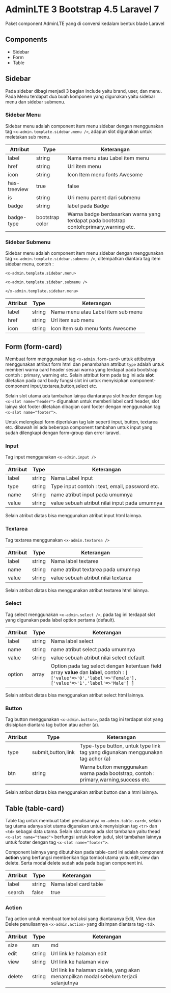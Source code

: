 
# AdminLTE 3 Bootstrap 4.5 Laravel 7
Paket component AdminLTE yang di conversi kedalam bentuk blade Laravel

## Components
- Sidebar
- Form
- Table

## Sidebar
Pada sidebar dibagi menjadi 3 bagian include yaitu brand, user, dan menu. Pada Menu terdapat dua buah komponen yang digunakan yaitu sidebar menu dan sidebar submenu.

### Sidebar Menu
Sidebar menu adalah component item menu sidebar dengan menggunakan tag `<x-admin.template.sidebar.menu />`, adapun slot digunakan untuk meletakan sub menu.

| Attribut | Type | Keterangan |
| ----------- | ----------- | ----------- |
| label | string | Nama menu atau Label item menu |
| href | string | Url item menu |
| icon | string | Icon Item menu fonts Awesome |
| has-treeview | true|false | Mengaktifkan submenu |
| is | string | Uri menu parent dari submenu |
| badge | string | label pada Badge |
| badge-type | bootstrap color | Warna badge berdasarkan warna yang terdapat pada bootstrap contoh:primary,warning etc. |

### Sidebar Submenu
Sidebar menu adalah component item menu sidebar dengan menggunakan tag `<x-admin.template.sidebar.submenu />`, ditempatkan diantara tag item sidebar menu, contoh :

`<x-admin.template.sidebar.menu>`

    <x-admin.template.sidebar.submenu />

 `</x-admin.template.sidebar.menu>`
 
 | Attribut | Type | Keterangan |
| ----------- | ----------- | ----------- |
| label | string | Nama menu atau Label item sub menu |
| href | string | Url item sub menu |
| icon | string | Icon Item sub menu fonts Awesome |
 
## Form (form-card)
Membuat form menggunakan tag `<x-admin.form-card>` untuk attibutnya menggunakan atribut form html dan penambahan attribut `type` adalah untuk memberi warna card header sesuai warna yang terdapat pada bootstrap contoh : primary, warning etc. Selain attribut form pada tag ini ada **slot** diletakan pada card body fungsi slot ini untuk menyisipkan component-component input,textarea,button,select etc. 

Selain slot utama ada tambahan lainya diantaranya slot header dengan tag `<x-slot name="header">` digunakan untuk memberi label card header, slot lainya slot footer diletakan dibagian card footer dengan menggunakan tag `<x-slot name="footer">`.

Untuk melengkapi form diperlukan tag lain seperti input, button, textarea etc. dibawah ini ada beberapa component tambahan untuk input yang sudah dilengkapi dengan form-group dan error laravel.

### Input
Tag input menggunakan `<x-admin.input />`

| Attribut | Type | Keterangan |
| ----------- | ----------- | ----------- |
| label | string | Nama Label Input |
| type | string | Type input contoh : text, email, password etc. |
| name | string | name atribut input pada umumnya |
| value | string | value sebuah atribut nilai input pada umumnya |

Selain atribut diatas bisa menggunakan atribut input html lainnya.

### Textarea 
Tag textarea menggunakan `<x-admin.textarea />`

| Attribut | Type | Keterangan |
| ----------- | ----------- | ----------- |
| label | string | Nama label textarea |
| name | string | name atribut textarea pada umumnya |
| value | string | value sebuah atribut nilai textarea |

Selain atribut diatas bisa menggunakan atribut textarea html lainnya.

### Select
Tag select menggunakan `<x-admin.select />`, pada tag ini terdapat slot yang digunakan pada label option pertama (default).

| Attribut | Type | Keterangan |
| ----------- | ----------- | ----------- |
| label | string | Nama label select |
| name | string | name atribut select pada umumnya |
| value | string | value sebuah atribut nilai select default |
| option | array | Option pada tag select dengan ketentuan field array **value** dan **label**, contoh : `[ ['value'=>'0','label'=>'Female'], ['value'=>'1','label'=>'Male'] ]`   |

Selain atribut diatas bisa menggunakan atribut select html lainnya.

### Button 
Tag button menggunakan `<x-admin.button>`, pada tag ini terdapat slot yang disisipkan diantara tag button atau achor (a).

| Attribut | Type | Keterangan |
| ----------- | ----------- | ----------- |
| type | submit,button,link | Type-type button, untuk type link tag yang digunakan menggunakan tag achor (a)  |
| btn | string | Warna button menggunakan warna pada bootstrap, contoh : primary,warning,success etc.  |

Selain atribut diatas bisa menggunakan atribut button dan a html lainnya.

## Table (table-card)
Table tag untuk membuat tabel penulisannya `<x-admin.table-card>`, selain tag utama adanya slot utama digunakan untuk menyisipkan tag `<tr>` dan `<td>` sebagai data utama. Selain slot utama ada slot tambahan yaitu thead `<x-slot name="thead">` berfungsi untuk kolom judul, slot tambahan lainnya untuk footer dengan tag `<x-slot name="footer">`.

Component lainnya yang dibutuhkan pada table-card ini adalah component **action** yang berfungsi memberikan tiga tombol utama yaitu edit,view dan delete. Serta modal delete sudah ada pada bagian component ini.

| Attribut | Type | Keterangan |
| ----------- | ----------- | ----------- |
| label | string | Nama label card table |
| search | false|true | Mengaktifkan input search nilai atribut `name` adalah `keyword` |

### Action
Tag action untuk membuat tombol aksi yang diantaranya Edit, View dan Delete penulisannya `<x-admin.action>` yang disimpan diantara tag `<td>`.

| Attribut | Type | Keterangan |
| ----------- | ----------- | ----------- |
| size | sm|md|lg | Ukuran tabel berdasarkan ketentuan ukuran boostrap |
| edit | string | Url link ke halaman edit |
| view | string | Url link ke halaman view |
| delete | string | Url link ke halaman delete, yang akan menampilkan modal sebelum terjadi selanjutnya |

